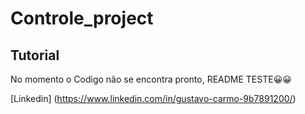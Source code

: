 # Controle_project

## Tutorial
No momento o Codigo não se encontra pronto, README TESTE😀😀

[Linkedin] (https://www.linkedin.com/in/gustavo-carmo-9b7891200/)